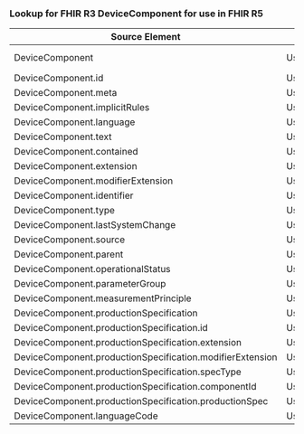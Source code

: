 ### Lookup for FHIR R3 DeviceComponent for use in FHIR R5

| Source Element | Usage | Target |
| -------------- | ----- | ------ |
| DeviceComponent | UseExtension | http://hl7.org/fhir/3.0/StructureDefinition/extension-DeviceComponent |
| DeviceComponent.id | UseExtensionFromAncestor | - |
| DeviceComponent.meta | UseExtensionFromAncestor | - |
| DeviceComponent.implicitRules | UseExtensionFromAncestor | - |
| DeviceComponent.language | UseExtensionFromAncestor | - |
| DeviceComponent.text | UseExtensionFromAncestor | - |
| DeviceComponent.contained | UseExtensionFromAncestor | - |
| DeviceComponent.extension | UseExtensionFromAncestor | - |
| DeviceComponent.modifierExtension | UseExtensionFromAncestor | - |
| DeviceComponent.identifier | UseExtensionFromAncestor | - |
| DeviceComponent.type | UseExtensionFromAncestor | - |
| DeviceComponent.lastSystemChange | UseExtensionFromAncestor | - |
| DeviceComponent.source | UseExtensionFromAncestor | - |
| DeviceComponent.parent | UseExtensionFromAncestor | - |
| DeviceComponent.operationalStatus | UseExtensionFromAncestor | - |
| DeviceComponent.parameterGroup | UseExtensionFromAncestor | - |
| DeviceComponent.measurementPrinciple | UseExtensionFromAncestor | - |
| DeviceComponent.productionSpecification | UseExtensionFromAncestor | - |
| DeviceComponent.productionSpecification.id | UseExtensionFromAncestor | - |
| DeviceComponent.productionSpecification.extension | UseExtensionFromAncestor | - |
| DeviceComponent.productionSpecification.modifierExtension | UseExtensionFromAncestor | - |
| DeviceComponent.productionSpecification.specType | UseExtensionFromAncestor | - |
| DeviceComponent.productionSpecification.componentId | UseExtensionFromAncestor | - |
| DeviceComponent.productionSpecification.productionSpec | UseExtensionFromAncestor | - |
| DeviceComponent.languageCode | UseExtensionFromAncestor | - |
